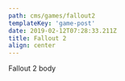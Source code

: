 ```yaml
---
path: cms/games/fallout2
templateKey: 'game-post'
date: 2019-02-12T07:28:33.211Z
title: Fallout 2
align: center
---
```

Fallout 2 body

